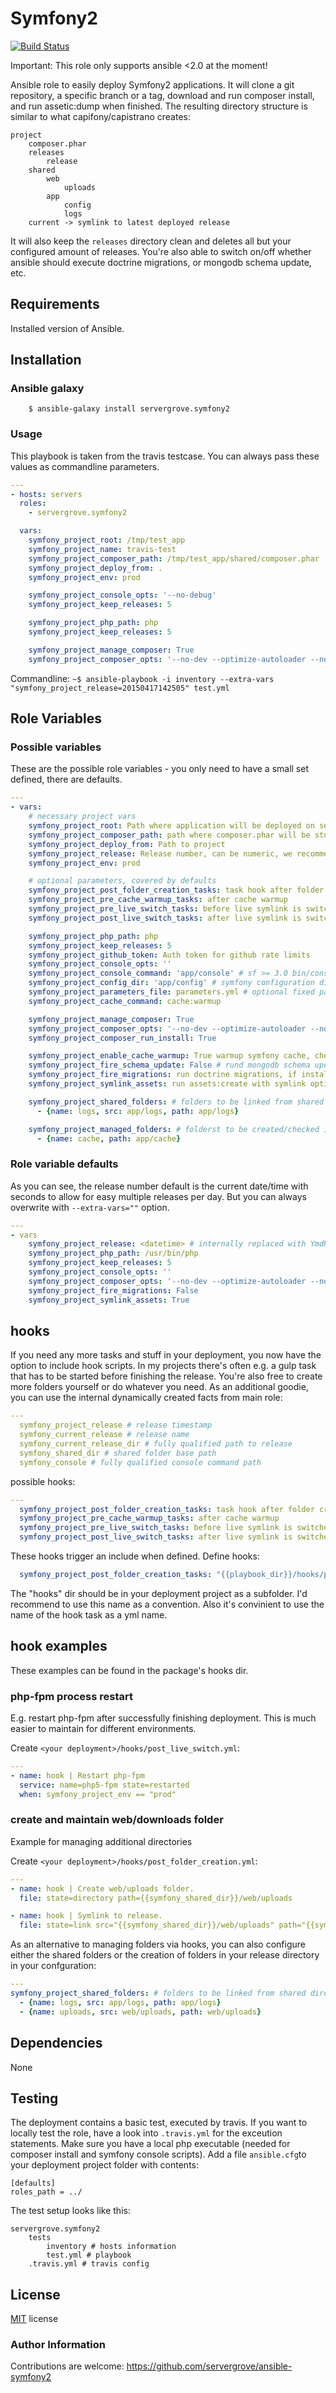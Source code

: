 # Symfony2
[![Build Status](https://travis-ci.org/servergrove/ansible-symfony2.svg?branch=master)](https://travis-ci.org/servergrove/ansible-symfony2)

Important: This role only supports ansible <2.0 at the moment!

Ansible role to easily deploy Symfony2 applications.
It will clone a git repository, a specific branch or a tag, download and run composer install, and run assetic:dump when finished.
The resulting directory structure is similar to what capifony/capistrano creates:

```
project
    composer.phar
    releases
        release
    shared
        web
            uploads
        app
            config
            logs
    current -> symlink to latest deployed release
```

It will also keep the ```releases``` directory clean and deletes all but your configured amount of releases.
You're also able to switch on/off whether ansible should execute doctrine migrations, or mongodb schema update, etc.

## Requirements

Installed version of Ansible.

## Installation

### Ansible galaxy

```
    $ ansible-galaxy install servergrove.symfony2
```

### Usage

This playbook is taken from the travis testcase. You can always pass these values as commandline parameters.

```yaml
---
- hosts: servers
  roles:
    - servergrove.symfony2

  vars:
    symfony_project_root: /tmp/test_app
    symfony_project_name: travis-test
    symfony_project_composer_path: /tmp/test_app/shared/composer.phar
    symfony_project_deploy_from: .
    symfony_project_env: prod

    symfony_project_console_opts: '--no-debug'
    symfony_project_keep_releases: 5

    symfony_project_php_path: php
    symfony_project_keep_releases: 5

    symfony_project_manage_composer: True
    symfony_project_composer_opts: '--no-dev --optimize-autoloader --no-interaction'
```

Commandline: ```~$ ansible-playbook -i inventory --extra-vars "symfony_project_release=20150417142505" test.yml```

## Role Variables

### Possible variables

These are the possible role variables - you only need to have a small set defined, there are defaults.

```yaml
---
- vars:
    # necessary project vars
    symfony_project_root: Path where application will be deployed on server.
    symfony_project_composer_path: path where composer.phar will be stored (e.g. project_root/shared)
    symfony_project_deploy_from: Path to project
    symfony_project_release: Release number, can be numeric, we recommend to set it to release date/time, 20140327100911
    symfony_project_env: prod

    # optional parameters, covered by defaults
    symfony_project_post_folder_creation_tasks: task hook after folder creation
    symfony_project_pre_cache_warmup_tasks: after cache warmup
    symfony_project_pre_live_switch_tasks: before live symlink is switched
    symfony_project_post_live_switch_tasks: after live symlink is switched

    symfony_project_php_path: php
    symfony_project_keep_releases: 5
    symfony_project_github_token: Auth token for github rate limits
    symfony_project_console_opts: ''
    symfony_project_console_command: 'app/console' # sf >= 3.0 bin/console
    symfony_project_config_dir: 'app/config' # symfony configuration dir
    symfony_project_parameters_file: parameters.yml # optional fixed parameters file in shared
    symfony_project_cache_command: cache:warmup

    symfony_project_manage_composer: True
    symfony_project_composer_opts: '--no-dev --optimize-autoloader --no-interaction'
    symfony_project_composer_run_install: True

    symfony_project_enable_cache_warmup: True warmup symfony cache, check out cache command!
    symfony_project_fire_schema_update: False # rund mongodb schema update if installed
    symfony_project_fire_migrations: run doctrine migrations, if installed
    symfony_project_symlink_assets: run assets:create with symlink options

    symfony_project_shared_folders: # folders to be linked from shared directory to release dir
      - {name: logs, src: app/logs, path: app/logs}

    symfony_project_managed_folders: # folderst to be created/checked in release dir
      - {name: cache, path: app/cache}
```

### Role variable defaults

As you can see, the release number default is the current date/time with seconds to allow for easy multiple releases per day. But you can always overwrite with ```--extra-vars=""``` option.

```yaml
---
- vars
    symfony_project_release: <datetime> # internally replaced with YmdHis
    symfony_project_php_path: /usr/bin/php
    symfony_project_keep_releases: 5
    symfony_project_console_opts: ''
    symfony_project_composer_opts: '--no-dev --optimize-autoloader --no-interaction'
    symfony_project_fire_migrations: False
    symfony_project_symlink_assets: True
```

## hooks
If you need any more tasks and stuff in your deployment, you now have the option to include hook scripts.
In my projects there's often e.g. a gulp task that has to be started before finishing the release. You're also free to create more folders yourself or do whatever you need.
As an additional goodie, you can use the internal dynamically created facts from main role:

```yaml
---
  symfony_project_release # release timestamp
  symfony_current_release # release name
  symfony_current_release_dir # fully qualified path to release
  symfony_shared_dir # shared folder base path
  symfony_console # fully qualified console command path
```
possible hooks:

```yaml
---
  symfony_project_post_folder_creation_tasks: task hook after folder creation
  symfony_project_pre_cache_warmup_tasks: after cache warmup
  symfony_project_pre_live_switch_tasks: before live symlink is switched
  symfony_project_post_live_switch_tasks: after live symlink is switched
```

These hooks trigger an include when defined.
Define hooks:
```yaml
  symfony_project_post_folder_creation_tasks: "{{playbook_dir}}/hooks/post_folder_creation.yml"
```
The "hooks" dir should be in your deployment project as a subfolder. I'd recommend to use this name as a convention. Also it's convinient to use the name of the hook task as a yml name.

## hook examples
These examples can be found in the package's hooks dir.

### php-fpm process restart
E.g. restart php-fpm after successfully finishing deployment.
This is much easier to maintain for different environments.

Create ```<your deployment>/hooks/post_live_switch.yml```:

```yaml
---
- name: hook | Restart php-fpm
  service: name=php5-fpm state=restarted
  when: symfony_project_env == "prod"
```

### create and maintain web/downloads folder
Example for managing additional directories

Create ```<your deployment>/hooks/post_folder_creation.yml```:

```yaml
---
- name: hook | Create web/uploads folder.
  file: state=directory path={{symfony_shared_dir}}/web/uploads

- name: hook | Symlink to release.
  file: state=link src="{{symfony_shared_dir}}/web/uploads" path="{{symfony_current_release_dir}}/web/uploads"
```
As an alternative to managing folders via hooks, you can also configure either the shared folders or the creation of folders in your release directory in your confguration:

```yaml
---
symfony_project_shared_folders: # folders to be linked from shared directory to release dir
  - {name: logs, src: app/logs, path: app/logs}
  - {name: uploads, src: web/uploads, path: web/uploads}
```

## Dependencies

None

## Testing

The deployment contains a basic test, executed by travis. If you want to locally test the role, have a look into ```.travis.yml``` for the exceution statements. Make sure you have a local php executable (needed for composer install and symfony console scripts).
Add a file ```ansible.cfg```to your deployment project folder with contents:

```
[defaults]
roles_path = ../
```

The test setup looks like this:

```
servergrove.symfony2
    tests
        inventory # hosts information
        test.yml # playbook
    .travis.yml # travis config
```

## License

[MIT](LICENSE) license

### Author Information

Contributions are welcome: https://github.com/servergrove/ansible-symfony2
